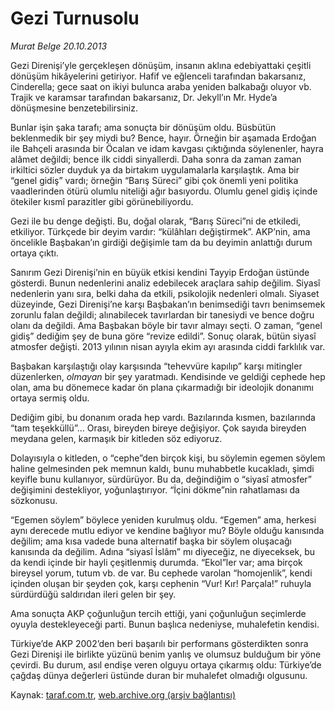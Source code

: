 # Gezi Turnusolu

*Murat Belge 20.10.2013*

<div class="yazi"><p>Gezi Direnişi’yle gerçekleşen dönüşüm, insanın aklına edebiyattaki çeşitli dönüşüm hikâyelerini getiriyor. Hafif ve eğlenceli tarafından bakarsanız, Cinderella; gece saat on ikiyi bulunca araba yeniden balkabağı oluyor vb. Trajik ve karamsar tarafından bakarsanız, Dr. Jekyll’ın Mr. Hyde’a dönüşmesine benzetebilirsiniz.</p>
<p>Bunlar işin şaka tarafı; ama sonuçta bir dönüşüm oldu. Büsbütün beklenmedik bir şey miydi bu? Bence, hayır. Örneğin bir aşamada Erdoğan ile Bahçeli arasında bir Öcalan ve idam kavgası çıktığında söylenenler, hayra alâmet değildi; bence ilk ciddi sinyallerdi. Daha sonra da zaman zaman irkiltici sözler duyduk ya da birtakım uygulamalarla karşılaştık. Ama bir “genel gidiş” vardı; örneğin “Barış Süreci” gibi çok önemli yeni politika vaadlerinden ötürü olumlu niteliği ağır basıyordu. Olumlu genel gidiş içinde ötekiler kısmî parazitler gibi görünebiliyordu.</p>
<p>Gezi ile bu denge değişti. Bu, doğal olarak, “Barış Süreci”ni de etkiledi, etkiliyor. Türkçede bir deyim vardır: “külâhları değiştirmek”. AKP’nin, ama öncelikle Başbakan’ın girdiği değişimle tam da bu deyimin anlattığı durum ortaya çıktı. </p>
<p>Sanırım Gezi Direnişi’nin en büyük etkisi kendini Tayyip Erdoğan üstünde gösterdi. Bunun nedenlerini analiz edebilecek araçlara sahip değilim. Siyasî nedenlerin yanı sıra, belki daha da etkili, psikolojik nedenleri olmalı. Siyaset düzeyinde, Gezi Direnişi’ne karşı Başbakan’ın benimsediği tavrı benimsemek zorunlu falan değildi; alınabilecek tavırlardan bir tanesiydi ve bence doğru olanı da değildi. Ama Başbakan böyle bir tavır almayı seçti. O zaman, “genel gidiş” dediğim şey de buna göre “revize edildi”. Sonuç olarak, bütün siyasî atmosfer değişti. 2013 yılının nisan ayıyla ekim ayı arasında ciddi farklılık var.</p>
<p>Başbakan karşılaştığı olay karşısında “tehevvüre kapılıp” karşı mitingler düzenlerken, <i>olmayan</i> bir şey yaratmadı. Kendisinde ve geldiği cephede hep olan, ama bu dönemece kadar ön plana çıkarmadığı bir ideolojik donanımı ortaya sermiş oldu. </p>
<p>Dediğim gibi, bu donanım orada hep vardı. Bazılarında kısmen, bazılarında “tam teşekküllü”... Orası, bireyden bireye değişiyor. Çok sayıda bireyden meydana gelen, karmaşık bir kitleden söz ediyoruz.</p>
<p>Dolayısıyla o kitleden, o “cephe”den birçok kişi, bu söylemin egemen söylem haline gelmesinden pek memnun kaldı, bunu muhabbetle kucakladı, şimdi keyifle bunu kullanıyor, sürdürüyor. Bu da, değindiğim o “siyasî atmosfer” değişimini destekliyor, yoğunlaştırıyor. “İçini dökme”nin rahatlaması da sözkonusu.</p>
<p>“Egemen söylem” böylece yeniden kurulmuş oldu. “Egemen” ama, herkesi aynı derecede mutlu ediyor ve kendine bağlıyor mu? Böyle olduğu kanısında değilim; ama kısa vadede buna alternatif başka bir söylem oluşacağı kanısında da değilim. Adına “siyasî İslâm” mı diyeceğiz, ne diyeceksek, bu da kendi içinde bir hayli çeşitlenmiş durumda. “Ekol”ler var; ama birçok bireysel yorum, tutum vb. de var. Bu cephede varolan “homojenlik”, kendi içinden oluşan bir şeyden çok, karşı cephenin “Vur! Kır! Parçala!” ruhuyla sürdürdüğü saldırıdan ileri gelen bir şey.</p>
<p>Ama sonuçta AKP çoğunluğun tercih ettiği, yani çoğunluğun seçimlerde oyuyla destekleyeceği parti. Bunun başlıca nedeniyse, muhalefetin kendisi.</p>
<p>Türkiye’de AKP 2002’den beri başarılı bir performans gösterdikten sonra Gezi Direnişi ile birlikte yüzünü benim yanlış ve olumsuz bulduğum bir yöne çevirdi. Bu durum, asıl endişe veren olguyu ortaya çıkarmış oldu: Türkiye’de çağdaş dünya değerleri üstünde duran bir muhalefet olmadığı olgusunu.</p>
</div>

Kaynak: [taraf.com.tr](http://www.taraf.com.tr:80/murat-belge/makale-gezi-turnusolu.htm), [web.archive.org (arşiv bağlantısı)](http://web.archive.org/web/20131023103908/http://www.taraf.com.tr:80/murat-belge/makale-gezi-turnusolu.htm)
